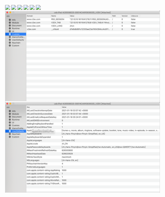 

![](./CatFrida_info.png)
![](./CatFrida_module.png)
![](./CatFrida_doc.png)
![](./CatFrida_runtime.png)
![](./CatFrida_ui.png)
![](./CatFrida_network.png)
![](./CatFrida_cookies.png)
![](./CatFrida_UserDefaults.png)



